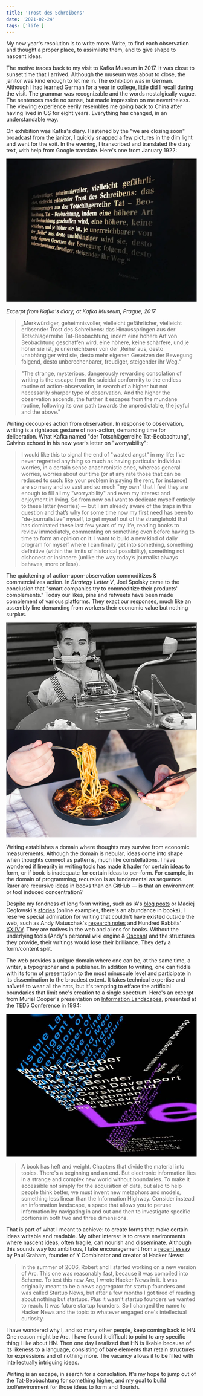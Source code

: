 ```yaml
---
title: 'Trost des Schreibens'
date: '2021-02-24'
tags: ['life']
---
```


My new year's resolution is to write more. Write, to find each observation and thought a proper place, to assimilate them, and to give shape to nascent ideas.

The motive traces back to my visit to Kafka Museum in 2017. It was close to sunset time that I arrived. Although the museum was about to close, the janitor was kind enough to let me in. The exhibition was in German. Although I had learned German for a year in college, little did I recall during the visit. The grammar was recognizable and the words nostalgically vague. The sentences made no sense, but made impression on me nevertheless. The viewing experience eerily resembles me going back to China after having lived in US for eight years. Everything has changed, in an understandable way. 

On exhibition was Kafka's diary. Hastened by the "we are closing soon" broadcast from the janitor, I quickly snapped a few pictures in the dim light and went for the exit. In the evening, I transcribed and translated the diary text, with help from Google translate. Here's one from January 1922:

![Kafka diary](kafka-diary.png)

*Excerpt from Kafka's diary, at Kafka Museum, Prague, 2017*

> „Merkwürdiger, geheimnisvoller, vielleicht gefährlicher, vielleicht erlösender Trost des Schreibens: das Hinausspringen aus der Totschlägerreihe Tat-Beobachtung, indem eine höhere Art von Beobachtung geschaffen wird, eine höhere, keine schärfere, und je höher sie ist, je unerreichbarer von der ‚Reihe‘ aus, desto unabhängiger wird sie, desto mehr eigenen Gesetzen der Bewegung folgend, desto unberechenbarer, freudiger, steigender ihr Weg.“

> "The strange, mysterious, dangerously rewarding consolation of writing is the escape from the suicidal conformity to the endless routine of action-observation, in search of a higher but not necessarily sharper type of observation. And the higher the observation ascends, the further it escapes from the mundane routine, following its own path towards the unpredictable, the joyful and the above."

Writing decouples action from observation. In response to observation, writing is a righteous gesture of non-action, demanding time for deliberation. What Kafka named "der Totschlägerreihe Tat-Beobachtung", Calvino echoed in his new year's letter on "worryability":

> I would like this to signal the end of "wasted angst" in my life: I’ve never regretted anything so much as having particular individual worries, in a certain sense anachronistic ones, whereas general worries, worries about our time (or at any rate those that can be reduced to such: like your problem in paying the rent, for instance) are so many and so vast and so much "my own" that I feel they are enough to fill all my "worryability" and even my interest and enjoyment in living. So from now on I want to dedicate myself entirely to these latter (worries) — but I am already aware of the traps in this question and that’s why for some time now my first need has been to "de-journalistize" myself, to get myself out of the stranglehold that has dominated these last few years of my life, reading books to review immediately, commenting on something even before having to time to form an opinion on it. I want to build a new kind of daily program for myself where I can finally get into something, something definitive (within the limits of historical possibility), something not dishonest or insincere (unlike the way today’s journalist always behaves, more or less).

The quickening of action-upon-observation commoditizes & commercializes action. In *Strategy Letter V*, Joel Spolsky came to the conclusion that "smart companies try to commoditize their products' complements." Today our likes, pins and retweets have been made complement of various platforms. They exact our responses, much like an assembly line demanding from workers their economic value but nothing surplus.

![Chaplin in Modern Times](modern-times.png)

Writing establishes a domain where thoughts may survive from economic measurements. Although the domain is nebular, ideas come into shape when thoughts connect as patterns, much like constellations. I have wondered if linearity in writing tools has made it hader for certain ideas to form, or if book is inadequate for certain ideas to per-form. For example, in the domain of programming, recursion is as fundamental as sequence. Rarer are recursive ideas in books than on GitHub — is that an environment or tool induced concentration? 

Despite my fondness of long form writing, such as iA's [blog posts](https://ia.net/design/blog) or Maciej Cegłowski's [stories](http://idlewords.com) (online examples, there's an abundance in books), I reserve special admiration for writing that couldn't have existed outside the web, such as Andy Matuschak's [research notes](https://notes.andymatuschak.org) and Hundred Rabbits' [XXIIVV](https://wiki.xxiivv.com). They are natives in the web and aliens for books. Without the underlying tools (Andy's personal wiki engine & [Oscean](https://github.com/XXIIVV/oscean)) and the structures they provide, their writings would lose their brilliance. They defy a form/content split.

The web provides a unique domain where one can be, at the same time, a writer, a typographer and a publisher. In addition to writing, one can fiddle with its form of presentation to the most minuscule level and participate in its dissemination to the broadest extent. It takes technical expertise and naïveté to wear all the hats, but it's tempting to efface the artificial boundaries that limit one's creation to a single spectrum. Here's an excerpt from Muriel Cooper's presentation on [Information Landscapes](https://www.youtube.com/watch?v=Qn9zCrIJzLs), presented at the TED5 Conference in 1994:

![Information Landscapes](cooper-typography.jpg)

> A book has heft and weight. Chapters that divide the material into topics. There's a beginning and an end. But electronic information lies in a strange and complex new world without boundaries. To make it accessible not simply for the acquisition of data, but also to help people think better, we must invent new metaphors and models, something less linear than the Information Highway. Consider instead an information landscape, a space that allows you to peruse information by navigating in and out and then to investigate specific portions in both two and three dimensions.

That is part of what I meant to achieve: to create forms that make certain ideas writable and readable. My other interest is to create environments where nascent ideas, often fragile, can nourish and disseminate. Although this sounds way too ambitious, I take encouragement from a [recent essay](http://paulgraham.com/worked.html) by Paul Graham, founder of Y Combinator and creator of Hacker News:

> In the summer of 2006, Robert and I started working on a new version of Arc. This one was reasonably fast, because it was compiled into Scheme. To test this new Arc, I wrote Hacker News in it. It was originally meant to be a news aggregator for startup founders and was called Startup News, but after a few months I got tired of reading about nothing but startups. Plus it wasn't startup founders we wanted to reach. It was future startup founders. So I changed the name to Hacker News and the topic to whatever engaged one's intellectual curiosity.

I have wondered why I, and so many other people, keep coming back to HN. One reason might be Arc. I have found it difficult to point to any specific thing I like about HN. Then one day I realized that HN is likable because of its likeness to a language, consisting of bare elements that retain structures for expressions and of nothing more. The vacancy allows it to be filled with intellectually intriguing ideas.

Writing is an escape, in search for a consolation. It's my hope to jump out of the Tat-Beobachtung for something higher, and my goal to build tool/environment for those ideas to form and flourish.
